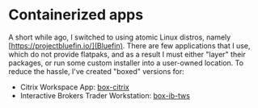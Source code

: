 # Containerized apps

A short while ago, I switched to using atomic Linux distros, namely [https://projectbluefin.io/](Bluefin). There are few applications that I use,
which do not provide flatpaks, and as a result I must either "layer" their packages, or run some custom installer into a user-owned location. To
reduce the hassle, I've created "boxed" versions for:

- Citrix Workspace App: [box-citrix](./box-citrix)
- Interactive Brokers Trader Workstation: [box-ib-tws](./box-ib-tws)
